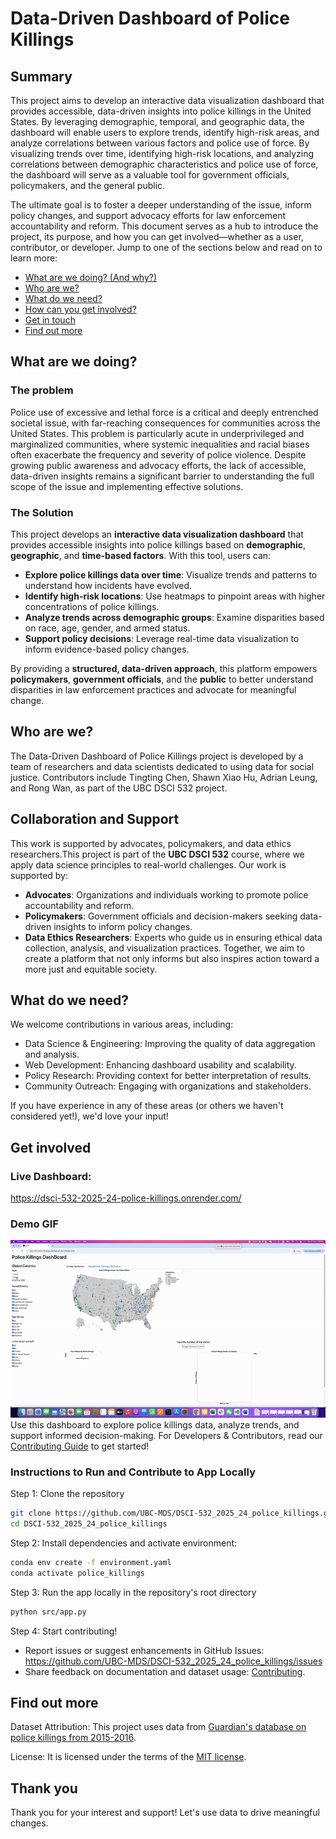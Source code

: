 # Data-Driven Dashboard of Police Killings

## Summary

This project aims to develop an interactive data visualization dashboard that provides accessible, data-driven insights into police killings in the United States. By leveraging demographic, temporal, and geographic data, the dashboard will enable users to explore trends, identify high-risk areas, and analyze correlations between various factors and police use of force. By visualizing trends over time, identifying high-risk locations, and analyzing correlations between demographic characteristics and police use of force, the dashboard will serve as a valuable tool for government officials, policymakers, and the general public.

The ultimate goal is to foster a deeper understanding of the issue, inform policy changes, and support advocacy efforts for law enforcement accountability and reform.
This document serves as a hub to introduce the project, its purpose, and how you can get involved—whether as a user, contributor, or developer. Jump to one of the sections below and read on to learn more:

-   [What are we doing? (And why?)](#what-are-we-doing)
-   [Who are we?](#who-are-we)
-   [What do we need?](#what-do-we-need)
-   [How can you get involved?](#get-involved)
-   [Get in touch](#contact-us)
-   [Find out more](#find-out-more)

## What are we doing?

### The problem

Police use of excessive and lethal force is a critical and deeply entrenched societal issue, with far-reaching consequences for communities across the United States. This problem is particularly acute in underprivileged and marginalized communities, where systemic inequalities and racial biases often exacerbate the frequency and severity of police violence. Despite growing public awareness and advocacy efforts, the lack of accessible, data-driven insights remains a significant barrier to understanding the full scope of the issue and implementing effective solutions.


### The Solution

This project develops an **interactive data visualization dashboard** that provides accessible insights into police killings based on **demographic**, **geographic**, and **time-based factors**. With this tool, users can:

- **Explore police killings data over time**: Visualize trends and patterns to understand how incidents have evolved.
- **Identify high-risk locations**: Use heatmaps to pinpoint areas with higher concentrations of police killings.
- **Analyze trends across demographic groups**: Examine disparities based on race, age, gender, and armed status.
- **Support policy decisions**: Leverage real-time data visualization to inform evidence-based policy changes.

By providing a **structured, data-driven approach**, this platform empowers **policymakers**, **government officials**, and the **public** to better understand disparities in law enforcement practices and advocate for meaningful change.

## Who are we?

The Data-Driven Dashboard of Police Killings project is developed by a team of researchers and data scientists dedicated to using data for social justice. Contributors include Tingting Chen, Shawn Xiao Hu, Adrian Leung, and Rong Wan, as part of the UBC DSCI 532 project. 

## Collaboration and Support
This work is supported by advocates, policymakers, and data ethics researchers.This project is part of the **UBC DSCI 532** course, where we apply data science principles to real-world challenges. Our work is supported by:
- **Advocates**: Organizations and individuals working to promote police accountability and reform.
- **Policymakers**: Government officials and decision-makers seeking data-driven insights to inform policy changes.
- **Data Ethics Researchers**: Experts who guide us in ensuring ethical data collection, analysis, and visualization practices.
Together, we aim to create a platform that not only informs but also inspires action toward a more just and equitable society.

## What do we need?

We welcome contributions in various areas, including: 
-   Data Science & Engineering: Improving the quality of data aggregation and analysis. 
-   Web Development: Enhancing dashboard usability and scalability. 
-   Policy Research: Providing context for better interpretation of results. 
-   Community Outreach: Engaging with organizations and stakeholders.

If you have experience in any of these areas (or others we haven't considered yet!), we'd love your input!

## Get involved

### Live Dashboard:

<https://dsci-532-2025-24-police-killings.onrender.com/>

### Demo GIF

![Demo of Dashboard](img/demo.gif) Use this dashboard to explore police killings data, analyze trends, and support informed decision-making. For Developers & Contributors, read our [Contributing Guide](CONTRIBUTING.md) to get started!

### Instructions to Run and Contribute to App Locally
Step 1: Clone the repository

``` bash
git clone https://github.com/UBC-MDS/DSCI-532_2025_24_police_killings.git
cd DSCI-532_2025_24_police_killings
```

Step 2: Install dependencies and activate environment:

``` bash
conda env create -f environment.yaml
conda activate police_killings
```

Step 3: Run the app locally in the repository's root directory

``` bash
python src/app.py
```

Step 4: Start contributing!

-   Report issues or suggest enhancements in GitHub Issues: <https://github.com/UBC-MDS/DSCI-532_2025_24_police_killings/issues>
-   Share feedback on documentation and dataset usage: [Contributing](CONTRIBUTING.md).

## Find out more

Dataset Attribution: This project uses data from [Guardian's database on police killings from 2015-2016](http://www.theguardian.com/thecounted).

License: It is licensed under the terms of the [MIT license](LICENSE.md).

## Thank you

Thank you for your interest and support! Let's use data to drive meaningful changes.
